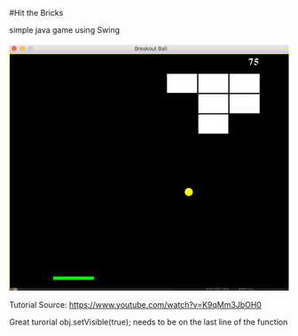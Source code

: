 #Hit the Bricks

simple java game using Swing

![GitHub Logo](brick.png)

Tutorial Source: 
https://www.youtube.com/watch?v=K9qMm3JbOH0

Great turorial
obj.setVisible(true); needs to be on the last line of the function

